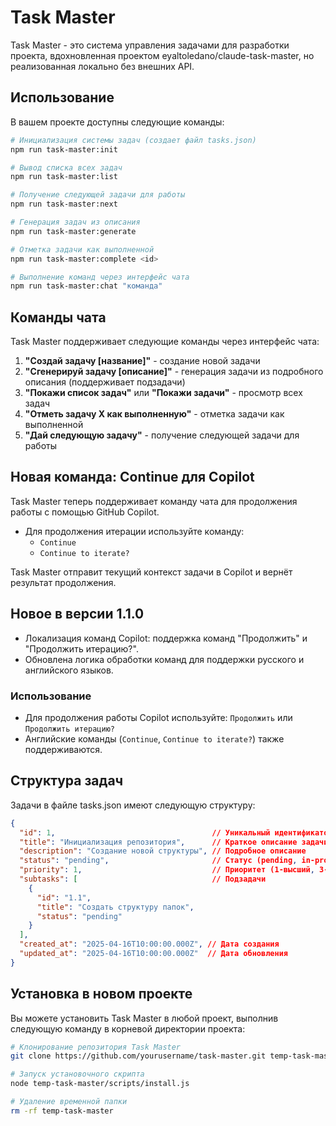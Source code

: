 # Task Master

Task Master - это система управления задачами для разработки проекта, вдохновленная проектом eyaltoledano/claude-task-master, но реализованная локально без внешних API.

## Использование

В вашем проекте доступны следующие команды:

```bash
# Инициализация системы задач (создает файл tasks.json)
npm run task-master:init

# Вывод списка всех задач
npm run task-master:list

# Получение следующей задачи для работы
npm run task-master:next

# Генерация задач из описания
npm run task-master:generate

# Отметка задачи как выполненной
npm run task-master:complete <id>

# Выполнение команд через интерфейс чата
npm run task-master:chat "команда"
```

## Команды чата

Task Master поддерживает следующие команды через интерфейс чата:

1. **"Создай задачу [название]"** - создание новой задачи
2. **"Сгенерируй задачу [описание]"** - генерация задачи из подробного описания (поддерживает подзадачи)
3. **"Покажи список задач"** или **"Покажи задачи"** - просмотр всех задач
4. **"Отметь задачу X как выполненную"** - отметка задачи как выполненной
5. **"Дай следующую задачу"** - получение следующей задачи для работы

## Новая команда: Continue для Copilot

Task Master теперь поддерживает команду чата для продолжения работы с помощью GitHub Copilot.

- Для продолжения итерации используйте команду:
  - `Continue`
  - `Continue to iterate?`

Task Master отправит текущий контекст задачи в Copilot и вернёт результат продолжения.

## Новое в версии 1.1.0
- Локализация команд Copilot: поддержка команд "Продолжить" и "Продолжить итерацию?".
- Обновлена логика обработки команд для поддержки русского и английского языков.

### Использование
- Для продолжения работы Copilot используйте: `Продолжить` или `Продолжить итерацию?`
- Английские команды (`Continue`, `Continue to iterate?`) также поддерживаются.

## Структура задач

Задачи в файле tasks.json имеют следующую структуру:

```json
{
  "id": 1,                                   // Уникальный идентификатор задачи
  "title": "Инициализация репозитория",      // Краткое описание задачи
  "description": "Создание новой структуры", // Подробное описание
  "status": "pending",                       // Статус (pending, in-progress, done, deferred)
  "priority": 1,                             // Приоритет (1-высший, 3-низший)
  "subtasks": [                              // Подзадачи
    {
      "id": "1.1",
      "title": "Создать структуру папок",
      "status": "pending"
    }
  ],
  "created_at": "2025-04-16T10:00:00.000Z", // Дата создания
  "updated_at": "2025-04-16T10:00:00.000Z"  // Дата обновления
}
```

## Установка в новом проекте

Вы можете установить Task Master в любой проект, выполнив следующую команду в корневой директории проекта:

```bash
# Клонирование репозитория Task Master
git clone https://github.com/yourusername/task-master.git temp-task-master

# Запуск установочного скрипта
node temp-task-master/scripts/install.js

# Удаление временной папки
rm -rf temp-task-master
```
